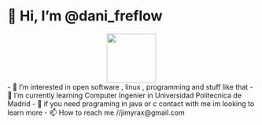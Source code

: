 # 👋 Hi, I’m @dani_freflow
<div id = "header" align="center">
  <img src="https://media.tenor.com/images/ccb959edb41a02737755b2209ef7d97a/tenor.gif" width="100">
</div>
- 👀 I’m interested in open software , linux , programming and stuff like that
- 🌱 I’m currently learning Computer Ingenier in Universidad Politecnica de Madrid
- 💞️ if you need programing in java or c contact with me im looking to learn more 
- 📫 How to reach me //jimyrax@gmail.com

<!---
danifreflow/danifreflow is a ✨ special ✨ repository because its `README.md` (this file) appears on your GitHub profile.
You can click the Preview link to take a look at your changes.
--->
